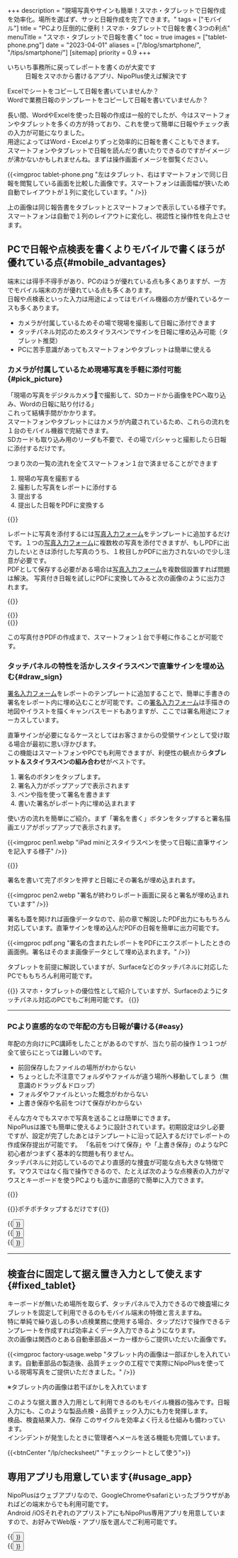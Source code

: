 +++
description = "現場写真やサインも簡単！スマホ・タブレットで日報作成を効率化。場所を選ばず、サッと日報作成を完了できます。"
tags = ["モバイル"]
title = "PCより圧倒的に便利！スマホ・タブレットで日報を書く3つの利点"
menuTitle = "スマホ・タブレットで日報を書く"
toc = true
images = ["tablet-phone.png"]
date = "2023-04-01"
aliases = ["/blog/smartphone/", "/tips/smartphone/"]
[sitemap]
  priority = 0.9
+++

<dl class="faq">
<dt>いちいち事務所に戻ってレポートを書くのが大変です</dt>
<dd>日報をスマホから書けるアプリ、NipoPlus使えば解決です</dd>
</dl>

Excelでシートをコピーして日報を書いていませんか？  
Wordで業務日報のテンプレートをコピーして日報を書いていませんか？  

長い間、WordやExcelを使った日報の作成は一般的でしたが、今はスマートフォンやタブレットを多くの方が持っており、これを使って簡単に日報やチェック表の入力が可能になりました。  
用途によってはWord・Excelよりずっと効率的に日報を書くこともできます。  
スマートフォンやタブレットで日報を読んだり書いたりできるのですがイメージが沸かないかもしれませんね。まずは操作画面イメージを御覧ください。


{{<imgproc tablet-phone.png "左はタブレット、右はすマートフォンで同じ日報を閲覧している画面を比較した画像です。スマートフォンは画面幅が狭いため自動でレイアウトが１列に変化しています。" />}}

上の画像は同じ報告書をタブレットとスマートフォンで表示している様子です。スマートフォンは自動で１列のレイアウトに変化し、視認性と操作性を向上させます。

## PCで日報や点検表を書くよりモバイルで書くほうが優れている点{#mobile_advantages}

端末には得手不得手があり、PCのほうが優れている点も多くありますが、一方でモバイル端末の方が優れている点も多くあります。  
日報や点検表といった入力は用途によってはモバイル機器の方が優れているケースも多くあります。


- カメラが付属しているためその場で現場を撮影して日報に添付できます
- タッチパネル対応のためスタイラスペンでサインを日報に埋め込み可能（タブレット推奨）
- PCに苦手意識があってもスマートフォンやタブレットは簡単に使える

### カメラが付属しているため現場写真を手軽に添付可能{#pick_picture}

「現場の写真をデジタルカメラ📸で撮影して、SDカードから画像をPCへ取り込み、Wordの日報に貼り付ける」  
これって結構手間がかかります。  
スマートフォンやタブレットにはカメラが内蔵されているため、これらの流れを１台のモバイル機器で完結できます。  
SDカードも取り込み用のリーダも不要で、その場でパシャっと撮影したら日報に添付するだけです。



つまり次の一覧の流れを全てスマートフォン１台で済ませることができます

1. 現場の写真を撮影する
2. 撮影した写真をレポートに添付する
4. 提出する
5. 提出した日報をPDFに変換する



{{<icatch filename="sample20"  msg="写真入力フォームを使えばスマホだけで簡単に写真付き報告書が作れちゃいます"  alice="phone">}}


レポートに写真を添付するには[写真入力フォーム](/docs/manual/initial-setting/template/binarys/#picture)をテンプレートに追加するだけです。１つの[写真入力フォーム](/docs/manual/initial-setting/template/binarys/#picture)に複数枚の写真を添付できますが、もしPDFに出力したいときは添付した写真のうち、１枚目しかPDFに出力されないので少し注意が必要です。  
PDFとして保存する必要がある場合は[写真入力フォーム](/docs/manual/initial-setting/template/binarys/#picture)を複数個設置すれば問題は解決。
写真付き日報を試しにPDFに変換してみると次の画像のように出力されます。

{{<nextArrow>}}



<div class="row">
<div class="col-6">

<div >
{{<imgproc shuzen.webp "作業前・作業後の写真が１枚の報告書にきれいに収まっています" />}}
</div>

</div>
<div class="col-10">



<div>
{{<imgproc shuzen_landscape.webp "作業現場写真日報を横向きでPDF出力すると写真がより大きく出力されます。" />}}
</div>

</div>
</div>

この写真付きPDFの作成まで、スマートフォン１台で手軽に作ることが可能です。



### タッチパネルの特性を活かしスタイラスペンで直筆サインを埋め込む{#draw_sign}

[署名入力フォーム](/docs/manual/initial-setting/template/binarys/#sign)をレポートのテンプレートに追加することで、簡単に手書きの署名をレポート内に埋め込むことが可能です。この[署名入力フォーム](/docs/manual/initial-setting/template/binarys/#sign)は手描きの地図やイラストを描くキャンバスモードもありますが、ここでは署名用途にフォーカスしています。

直筆サインが必要になるケースとしてはお客さまからの受領サインとして受け取る場合が最初に思い浮かびます。  
この機能はスマートフォンやPCでも利用できますが、利便性の観点から**タブレット＆スタイラスペンの組み合わせ**がベストです。



1. 署名のボタンをタップします。
2. 署名入力がポップアップで表示されます
3. ペンや指を使って署名を書きます
4. 書いた署名がレポート内に埋め込まれます


使い方の流れを簡単にご紹介。まず「署名を書く」ボタンをタップすると署名描画エリアがポップアップで表示されます。



{{<imgproc pen1.webp "iPad miniとスタイラスペンを使って日報に直筆サインを記入する様子" />}}

{{<nextArrow>}}



署名を書いて完了ボタンを押すと日報にその署名が埋め込まれます。

{{<imgproc pen2.webp "署名が終わりレポート画面に戻ると署名が埋め込まれています" />}}

署名も蓋を開ければ画像データなので、前の章で解説したPDF出力にももちろん対応しています。直筆サインを埋め込んだPDFの日報を簡単に出力可能です。

{{<imgproc pdf.png "署名の含まれたレポートをPDFにエクスポートしたときの画面例。署名はそのまま画像データとして埋め込まれます。" />}}


タブレットを前提に解説していますが、Surfaceなどのタッチパネルに対応したPCでももちろん利用可能です。



{{<info>}}
スマホ・タブレットの優位性として紹介していますが、Surfaceのようにタッチパネル対応のPCでもご利用可能です。
{{</info>}}


---



### PCより直感的なので年配の方も日報が書ける{#easy}

年配の方向けにPC講師をしたことがあるのですが、当たり前の操作１つ１つが全て彼らにとっては難しいのです。

- 前回保存したファイルの場所がわからない
- ちょっとした不注意でフォルダやファイルが違う場所へ移動してしまう（無意識のドラッグ＆ドロップ）
- フォルダやファイルといった概念がわからない
- 上書き保存や名前をつけて保存がわからない

そんな方々でもスマホで写真を送ることは簡単にできます。  
NipoPlusは誰でも簡単に使えるように設計されています。初期設定は少し必要ですが、設定が完了したあとはテンプレートに沿って記入するだけでレポートの作成保存提出が可能です。
「名前をつけて保存」や「上書き保存」のようなPC初心者がつまずく基本的な問題も有りません。  
タッチパネルに対応しているのでより直感的な捜査が可能な点も大きな特徴です。マウスではなく指で操作できるので、たとえば次のような点検表の入力がマウスとキーボードを使うPCよりも遥かに直感的で簡単に入力できます。

{{<icatch filename="touch" msg="タップやスワイプなどスマートフォンに適した操作性を生かして日報を書きましょう"  alice="here">}}

{{<alice pos="right" icon="tablet">}}ポチポチタップするだけです{{</alice>}}


<div class="row justify-content-center">
<div class="col-sm-16 col-md-5">{{<button "/docs/manual/initial-setting/template/digital/#slider" "スライダ入力">}}</div>
<div class="col-sm-16 col-md-6">{{<button "/docs/manual/initial-setting/template/digital/#rate" "レート入力">}}</div>
<div class="col-sm-16 col-md-5">{{<button "/docs/manual/initial-setting/template/selects/#plain" "選択入力">}}</div>
</div>


---

## 検査台に固定して据え置き入力として使えます{#fixed_tablet}



キーボードが無いため場所を取らず、タッチパネルで入力できるので検査場にタブレットを固定して利用できるのもモバイル端末の特徴と言えますね。  
特に単純で繰り返しの多い点検業務に使用する場合、タップだけで操作できるテンプレートを作成すれば効率よくデータ入力できるようになります。  
次の画像は関西のとある自動車部品メーカー様からご提供いただいた画像です。

{{<imgproc factory-usage.webp "タブレット内の画像は一部ぼかしを入れています。自動車部品の製造後、品質チェックの工程でで実際にNipoPlusを使っている現場写真をご提供いただきました。" />}}

※タブレット内の画像は若干ぼかしを入れています  

このような据え置き入力用として利用できるのもモバイル機器の強みです。日報入力にも、このような製品点検・品質チェック入力にも力を発揮します。  
検品、検査結果入力、保存 このサイクルを効率よく行える仕組みも備わっています。  
インシデントが発生したときに管理者へメールを送る機能も完備しています。


{{<btnCenter "/lp/checksheet/" "チェックシートとして使う">}}

## 専用アプリも用意しています{#usage_app}

NipoPlusはウェブアプリなので、GoogleChromeやsafariといったブラウザがあればどの端末からでも利用可能です。  
Android /iOSそれぞれのアプリストアにもNipoPlus専用アプリを用意していますので、お好みでWeb版・アプリ版を選んでご利用可能です。  



<div class="row justify-content-center">
<div class="col-sm-16 col-md-8">{{<button "/docs/system/mobile-install/#android" "Androidで使う">}}</div>
<div class="col-sm-16 col-md-8">{{<button "/docs/system/mobile-install/#ios" "iPhone/iPadで使う">}}</div>
</div>

